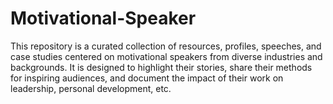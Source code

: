 # Motivational-Speaker
This repository is a curated collection of resources, profiles, speeches, and case studies centered on motivational speakers from diverse industries and backgrounds. It is designed to highlight their stories, share their methods for inspiring audiences, and document the impact of their work on leadership, personal development, etc.
